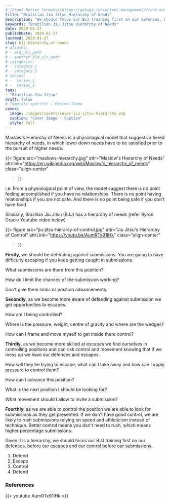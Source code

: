 ```yaml
---
# [Front Matter Formats](https://gohugo.io/content-management/front-matter/)
title: "Brazilian Jiu Jitsu Hierarchy of Needs"
description: "We should focus our BJJ training first on our defences, before our escapes and our control before our submissions."
keywords: "Brazilian Jiu Jitsu Hierarchy of Needs"
date: 2020-01-27
publishDate: 2020-01-27
lastmod: 2020-01-27
slug: bjj-hierarchy-of-needs
# aliases:
# - old_url_path
# - another_old_ulr_path
# categories:
# - category_1
# - category_2
# series:
# -  series_1
# -  series_2
tags:
- "Brazilian Jiu Jitsu"
draft: false
# Template specific - Minimo Theme
cover:
  image: /images/covers/cover-jiu-jitsu-hierarchy.png
  caption: "Cover Image - Caption"
  style: full
---
```


Maslow's Hierarchy of Needs is a physiological model that suggests a tiered hierarchy of needs, in which lower down needs have to be satisfied prior to the pursuit of higher needs.

{{< 
    figure src="maslows-hierarchy.jpg"
    attr="Maslow's Hierarchy of Needs" attrlink="https://en.wikipedia.org/wiki/Maslow's_hierarchy_of_needs"
    class="align-center"
>}}

i.e. From a physiological point of view, the model suggest there is no point feeling accomplished if you have no relationships. There is no point having relationships if you are not safe. And there is no point being safe if you don't have food.

Similarly, Brazilian Jiu Jitsu (BJJ) has a hierarchy of needs (refer Ryron Gracie Youtube video below)

{{< 
    figure src="jiu-jitsu-hierarcy-of-control.jpg"
    attr="Jiu Jitsu's Hierarchy of Control" attrLink="https://youtu.be/AumRTx91IHk"
    class="align-center"
>}}

**Firstly**, we should be defending against submissions. You are going to have difficulty escaping if you keep getting caught in submissions.

What submissions are there from this position?

How do I limit the chances of the submission working?

Don't give them limbs or position advancements.

**Secondly**, as we become more aware of defending against submission we get opportunities to escapes.

How am I being controlled?

Where is the pressure, weight, centre of gravity and where are the wedges?

How can I frame and move myself to get inside there control?

**Thirdly**, as we become more skilled at escapes we find ourselves in controlling positions and can risk control and movement knowing that if we mess up we have our defences and escapes.

How will they be trying to escape, what can I take away and how can I apply pressure to control them?

How can I advance this position? 

What is the next position I should be looking for?

What movement should I allow to invite a submission?

**Fourthly**, as we are able to control the position we are able to look for submissions as they get presented. If we don't have good control, we are likely to rush submissions relying on speed and athleticism instead of technique. Better control means you don't need to rush, which means higher percentage submissions.

Given it is a hierarchy, we should focus our BJJ training first on our defences, before our escapes and our control before our submissions.

1. Defend
2. Escape
3. Control
4. Defend

### References

{{< youtube AumRTx91IHk >}}